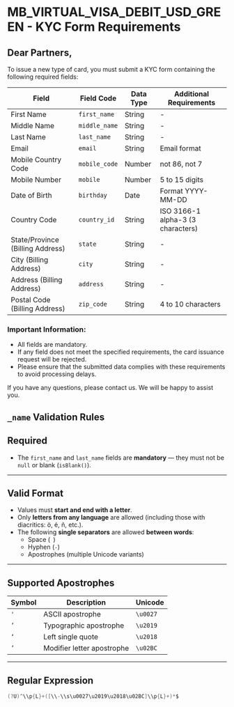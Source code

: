 # MB_VIRTUAL_VISA_DEBIT_USD_GREEN - KYC Form Requirements

## Dear Partners,

To issue a new type of card, you must submit a KYC form containing the following required fields:

| Field | Field Code | Data Type | Additional Requirements           |
|------|-----------|-----------|-----------------------------------|
| First Name | `first_name` | String | -                                 |
| Middle Name | `middle_name` | String | -                                 |
| Last Name | `last_name` | String | -                                 |
| Email | `email` | String | Email format                      |
| Mobile Country Code | `mobile_code` | Number | not 86, not 7                     |
| Mobile Number | `mobile` | Number | 5 to 15 digits                    |
| Date of Birth | `birthday` | Date | Format YYYY-MM-DD                 |
| Country Code | `country_id` | String | ISO 3166-1 alpha-3 (3 characters) |
| State/Province (Billing Address) | `state` | String | -                                 |
| City (Billing Address) | `city` | String | -                                 |
| Address (Billing Address) | `address` | String | -                                 |
| Postal Code (Billing Address) | `zip_code` | String | 4 to 10 characters                |

### Important Information:
- All fields are mandatory.
- If any field does not meet the specified requirements, the card issuance request will be rejected.
- Please ensure that the submitted data complies with these requirements to avoid processing delays.

If you have any questions, please contact us. We will be happy to assist you.


## `_name` Validation Rules

## Required

- The `first_name` and `last_name` fields are **mandatory** — they must not be `null` or blank (`isBlank()`).

---

## Valid Format

- Values must **start and end with a letter**.
- Only **letters from any language** are allowed (including those with diacritics: ö, é, ñ, etc.).
- The following **single separators** are allowed **between words**:
    - Space (` `)
    - Hyphen (`-`)
    - Apostrophes (multiple Unicode variants)

---

## Supported Apostrophes

| Symbol | Description                      | Unicode  |
|--------|----------------------------------|----------|
| `'`    | ASCII apostrophe                 | `\u0027` |
| `’`    | Typographic apostrophe           | `\u2019` |
| `‘`    | Left single quote                | `\u2018` |
| `ʼ`    | Modifier letter apostrophe       | `\u02BC` |

---

## Regular Expression

```java
(?U)^\\p{L}+([\\-\\s\u0027\u2019\u2018\u02BC]\\p{L}+)*$
